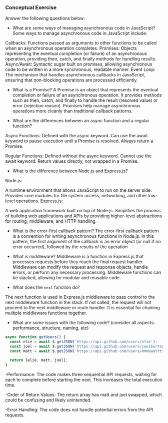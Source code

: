 ### Conceptual Exercise

Answer the following questions below:

- What are some ways of managing asynchronous code in JavaScript?
Some ways to manage asynchronous code in JavaScript include:

Callbacks: Functions passed as arguments to other functions to be called when an asynchronous operation completes.
Promises: Objects representing the eventual completion (or failure) of an asynchronous operation, providing then, catch, and finally methods for handling results.
Async/Await: Syntactic sugar built on promises, allowing asynchronous code to be written in a more synchronous, readable manner.
Event Loop: The mechanism that handles asynchronous callbacks in JavaScript, ensuring that non-blocking operations are processed efficiently.



- What is a Promise?
A Promise is an object that represents the eventual completion or failure of an asynchronous operation. It provides methods such as then, catch, and finally to handle the result (resolved value) or error (rejection reason). Promises help manage asynchronous operations more cleanly than traditional callback patterns.



- What are the differences between an async function and a regular function?

Async Functions:
Defined with the async keyword.
Can use the await keyword to pause execution until a Promise is resolved.
Always return a Promise.

Regular Functions:
Defined without the async keyword.
Cannot use the await keyword.
Return values directly, not wrapped in a Promise.


- What is the difference between Node.js and Express.js?

Node.js:

A runtime environment that allows JavaScript to run on the server side.
Provides core modules for file system access, networking, and other low-level operations.
Express.js:

A web application framework built on top of Node.js.
Simplifies the process of building web applications and APIs by providing higher-level abstractions for routing, middleware, and HTTP handling.

- What is the error-first callback pattern?
The error-first callback pattern is a convention for writing asynchronous functions in Node.js. In this pattern, the first argument of the callback is an error object (or null if no error occurred), followed by the results of the operation


- What is middleware?
Middleware is a function in Express.js that processes requests before they reach the final request handler. Middleware can modify the request and response objects, handle errors, or perform any necessary processing. Middleware functions can be stacked, allowing for modular and reusable code.


- What does the `next` function do?

The next function is used in Express.js middleware to pass control to the next middleware function in the stack. If not called, the request will not proceed to the next middleware or route handler. It is essential for chaining multiple middleware functions together.


- What are some issues with the following code? (consider all aspects: performance, structure, naming, etc)

```js
async function getUsers() {
  const elie = await $.getJSON('https://api.github.com/users/elie');
  const joel = await $.getJSON('https://api.github.com/users/joelburton');
  const matt = await $.getJSON('https://api.github.com/users/mmmaaatttttt');

  return [elie, matt, joel];
}
```
-Performance: The code makes three sequential API requests, waiting for each to complete before starting the next. This increases the total execution time.

-Order of Return Values: The return array has matt and joel swapped, which could be confusing and likely unintended.

-Error Handling: The code does not handle potential errors from the API requests.